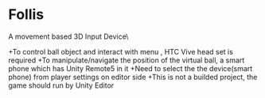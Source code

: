 # Follis
A movement based 3D Input Device\

+To control ball object and interact with menu , HTC Vive head set is required
+To manipulate/navigate the position of the virtual ball, a smart phone which has Unity Remote5 in it
+Need to select the the device(smart phone) from player settings on editor side
+This is not a builded project, the game should run by Unity Editor
